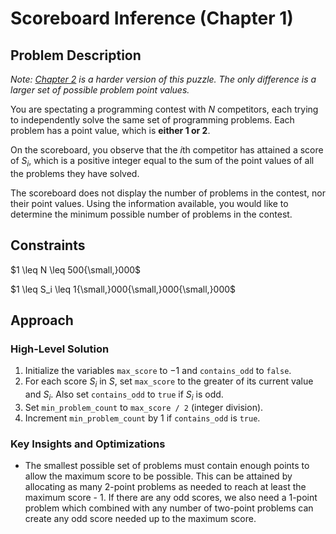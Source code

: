 # Scoreboard Inference (Chapter 1)

## Problem Description

*Note: [Chapter 2](../../Level%202/Scoreboard%20Inference%202/) is a harder version of this puzzle. The only difference is a larger set of possible problem point values.*

You are spectating a programming contest with $N$ competitors, each trying to independently solve the same set of programming problems. Each problem has a point value, which is **either 1 or 2**.

On the scoreboard, you observe that the $i\text{th}$ competitor has attained a score of $S_i$, which is a positive integer equal to the sum of the point values of all the problems they have solved.

The scoreboard does not display the number of problems in the contest, nor their point values. Using the information available, you would like to determine the minimum possible number of problems in the contest.

## Constraints

$1 \leq N \leq 500{\small,}000$

$1 \leq S_i \leq 1{\small,}000{\small,}000{\small,}000$

## Approach

### High-Level Solution

1. Initialize the variables ```max_score``` to $-1$ and ```contains_odd``` to ```false```.
2. For each score $S_i$ in $S$, set ```max_score``` to the greater of its current value and $S_i$. Also set ```contains_odd``` to ```true``` if $S_i$ is odd.
3. Set ```min_problem_count``` to ```max_score / 2``` (integer division).
4. Increment ```min_problem_count``` by 1 if ```contains_odd``` is ```true```.

### Key Insights and Optimizations

- The smallest possible set of problems must contain enough points to allow the maximum score to be possible. This can be attained by allocating as many 2-point problems as needed to reach at least the maximum score - 1. If there are any odd scores, we also need a 1-point problem which combined with any number of two-point problems can create any odd score needed up to the maximum score.
